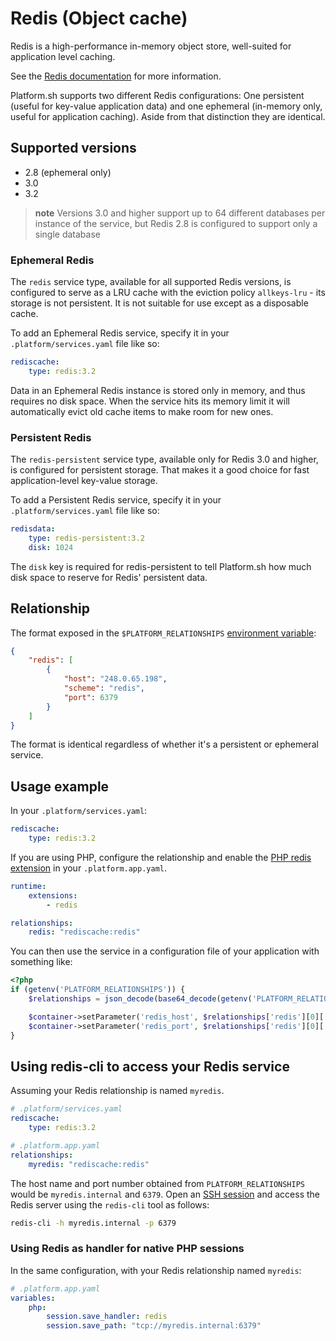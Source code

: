# Redis (Object cache)

Redis is a high-performance in-memory object store, well-suited for application level caching.

See the [Redis documentation](https://redis.io/documentation) for more information.

Platform.sh supports two different Redis configurations: One persistent (useful for key-value application data) and one ephemeral (in-memory only, useful for application caching).  Aside from that distinction they are identical.

## Supported versions

* 2.8 (ephemeral only)
* 3.0
* 3.2

> **note**
> Versions 3.0 and higher support up to 64 different databases per instance of the service, but Redis 2.8 is configured to support only a single database

### Ephemeral Redis

The `redis` service type, available for all supported Redis versions, is configured to serve as a LRU cache with the eviction policy `allkeys-lru` - its storage is not persistent.  It is not suitable for use except as a disposable cache.

To add an Ephemeral Redis service, specify it in your `.platform/services.yaml` file like so:

```yaml
rediscache:
    type: redis:3.2
```

Data in an Ephemeral Redis instance is stored only in memory, and thus requires no disk space.  When the service hits its memory limit it will automatically evict old cache items to make room for new ones.

### Persistent Redis

The `redis-persistent` service type, available only for Redis 3.0 and higher, is configured for persistent storage. That makes it a good choice for fast application-level key-value storage.

To add a Persistent Redis service, specify it in your `.platform/services.yaml` file like so:

```yaml
redisdata:
    type: redis-persistent:3.2
    disk: 1024
```

The `disk` key is required for redis-persistent to tell Platform.sh how much disk space to reserve for Redis' persistent data.

## Relationship

The format exposed in the ``$PLATFORM_RELATIONSHIPS`` [environment variable](/development/variables.md#platformsh-provided-variables):

```json
{
    "redis": [
        {
            "host": "248.0.65.198",
            "scheme": "redis",
            "port": 6379
        }
    ]
}
```

The format is identical regardless of whether it's a persistent or ephemeral service.

## Usage example

In your ``.platform/services.yaml``:

```yaml
rediscache:
    type: redis:3.2
```

If you are using PHP, configure the relationship and enable the [PHP redis extension](/languages/php.md#php-extensions) in your `.platform.app.yaml`.

```yaml
runtime:
    extensions:
        - redis

relationships:
    redis: "rediscache:redis"
```

You can then use the service in a configuration file of your application with something like:

```php
<?php
if (getenv('PLATFORM_RELATIONSHIPS')) {
    $relationships = json_decode(base64_decode(getenv('PLATFORM_RELATIONSHIPS')), true);

    $container->setParameter('redis_host', $relationships['redis'][0]['host']);
    $container->setParameter('redis_port', $relationships['redis'][0]['port']);
}
```

## Using redis-cli to access your Redis service

Assuming your Redis relationship is named `myredis`.

```yaml
# .platform/services.yaml
rediscache:
    type: redis:3.2
```

```yaml
# .platform.app.yaml
relationships:
    myredis: "rediscache:redis"
```

The host name and port number obtained from `PLATFORM_RELATIONSHIPS` would be `myredis.internal` and `6379`. Open an [SSH session](/development/ssh.md) and access the Redis server using the `redis-cli` tool as follows:

```bash
redis-cli -h myredis.internal -p 6379
```

### Using Redis as handler for native PHP sessions

In the same configuration, with your Redis relationship named `myredis`:

```yaml
# .platform.app.yaml
variables:
    php:
        session.save_handler: redis
        session.save_path: "tcp://myredis.internal:6379"
```
